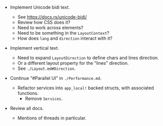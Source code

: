 * Implement Unicode bidi text.
    - See https://docs.rs/unicode-bidi/
    - Review how CSS does it?
    - Need to work across elements?
    - Need to be something in the `LayoutContext`?
    - How does `lang` and `direction` interact with it?

* Implement vertical text.
    - Need to expand `LayoutDirection` to define chars and lines direction.
    - Or a different layout property for the "lines" direction.
    - See `./Layout.md#Direction`.

* Continue "#Parallel UI" in `./Performance.md`.
    - Refactor services into `app_local!` backed structs, with associated functions.
        - Remove `Services`.

* Review all docs.
    - Mentions of threads in particular.